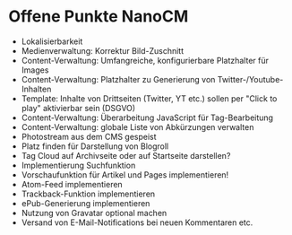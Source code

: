 # Offene Punkte NanoCM

- Lokalisierbarkeit
- Medienverwaltung: Korrektur Bild-Zuschnitt
- Content-Verwaltung: Umfangreiche, konfigurierbare Platzhalter für Images
- Content-Verwaltung: Platzhalter zu Generierung von Twitter-/Youtube-Inhalten
- Template: Inhalte von Drittseiten (Twitter, YT etc.) sollen per "Click to play" aktivierbar sein (DSGVO)
- Content-Verwaltung: Überarbeitung JavaScript für Tag-Bearbeitung
- Content-Verwaltung: globale Liste von Abkürzungen verwalten
- Photostream aus dem CMS gespeist
- Platz finden für Darstellung von Blogroll
- Tag Cloud auf Archivseite oder auf Startseite darstellen?
- Implementierung Suchfunktion
- Vorschaufunktion für Artikel und Pages implementieren!
- Atom-Feed implementieren
- Trackback-Funktion implementieren
- ePub-Generierung implementieren
- Nutzung von Gravatar optional machen
- Versand von E-Mail-Notifications bei neuen Kommentaren etc.
